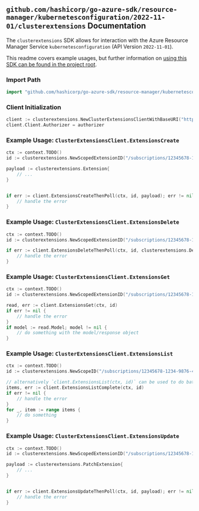 
## `github.com/hashicorp/go-azure-sdk/resource-manager/kubernetesconfiguration/2022-11-01/clusterextensions` Documentation

The `clusterextensions` SDK allows for interaction with the Azure Resource Manager Service `kubernetesconfiguration` (API Version `2022-11-01`).

This readme covers example usages, but further information on [using this SDK can be found in the project root](https://github.com/hashicorp/go-azure-sdk/tree/main/docs).

### Import Path

```go
import "github.com/hashicorp/go-azure-sdk/resource-manager/kubernetesconfiguration/2022-11-01/clusterextensions"
```


### Client Initialization

```go
client := clusterextensions.NewClusterExtensionsClientWithBaseURI("https://management.azure.com")
client.Client.Authorizer = authorizer
```


### Example Usage: `ClusterExtensionsClient.ExtensionsCreate`

```go
ctx := context.TODO()
id := clusterextensions.NewScopedExtensionID("/subscriptions/12345678-1234-9876-4563-123456789012/resourceGroups/some-resource-group", "extensionValue")

payload := clusterextensions.Extension{
	// ...
}


if err := client.ExtensionsCreateThenPoll(ctx, id, payload); err != nil {
	// handle the error
}
```


### Example Usage: `ClusterExtensionsClient.ExtensionsDelete`

```go
ctx := context.TODO()
id := clusterextensions.NewScopedExtensionID("/subscriptions/12345678-1234-9876-4563-123456789012/resourceGroups/some-resource-group", "extensionValue")

if err := client.ExtensionsDeleteThenPoll(ctx, id, clusterextensions.DefaultExtensionsDeleteOperationOptions()); err != nil {
	// handle the error
}
```


### Example Usage: `ClusterExtensionsClient.ExtensionsGet`

```go
ctx := context.TODO()
id := clusterextensions.NewScopedExtensionID("/subscriptions/12345678-1234-9876-4563-123456789012/resourceGroups/some-resource-group", "extensionValue")

read, err := client.ExtensionsGet(ctx, id)
if err != nil {
	// handle the error
}
if model := read.Model; model != nil {
	// do something with the model/response object
}
```


### Example Usage: `ClusterExtensionsClient.ExtensionsList`

```go
ctx := context.TODO()
id := clusterextensions.NewScopeID("/subscriptions/12345678-1234-9876-4563-123456789012/resourceGroups/some-resource-group")

// alternatively `client.ExtensionsList(ctx, id)` can be used to do batched pagination
items, err := client.ExtensionsListComplete(ctx, id)
if err != nil {
	// handle the error
}
for _, item := range items {
	// do something
}
```


### Example Usage: `ClusterExtensionsClient.ExtensionsUpdate`

```go
ctx := context.TODO()
id := clusterextensions.NewScopedExtensionID("/subscriptions/12345678-1234-9876-4563-123456789012/resourceGroups/some-resource-group", "extensionValue")

payload := clusterextensions.PatchExtension{
	// ...
}


if err := client.ExtensionsUpdateThenPoll(ctx, id, payload); err != nil {
	// handle the error
}
```
